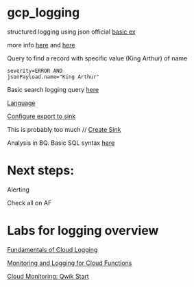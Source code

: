 # gcp_logging

structured logging using json official [basic ex](https://cloud.google.com/logging/docs/samples/logging-write-log-entry)  

more info [here](https://medium.com/google-cloud/structured-logging-in-google-cloud-61ee08898888) and [here](https://medium.com/google-cloud/python-and-stackdriver-logging-2ade460c90e3)

Query to find a record with specific value (King Arthur) of name
```
severity=ERROR AND 
jsonPayload.name="King Arthur"
```

Basic search logging query [here](https://cloud.google.com/logging/docs/view/query-library)

[Language](https://cloud.google.com/logging/docs/view/logging-query-language)

[Configure export to sink](https://cloud.google.com/logging/docs/export/configure_export_v2)

This is probably too much // [Create Sink](https://cloud.google.com/logging/docs/samples/logging-create-sink)

Analysis in BQ. Basic SQL syntax [here](https://www.w3schools.com/sql/sql_where.asp)


# Next steps: 

Alerting

Check all on AF

# Labs for logging overview
[Fundamentals of Cloud Logging](https://partner.cloudskillsboost.google/focuses/42342?catalog_rank=%7B%22rank%22%3A2%2C%22num_filters%22%3A1%2C%22has_search%22%3Atrue%7D&parent=catalog&search_id=17688932)

[Monitoring and Logging for Cloud Functions](https://partner.cloudskillsboost.google/focuses/11617?catalog_rank=%7B%22rank%22%3A11%2C%22num_filters%22%3A1%2C%22has_search%22%3Atrue%7D&parent=catalog&search_id=17688941)

[Cloud Monitoring: Qwik Start](https://partner.cloudskillsboost.google/focuses/11545?catalog_rank=%7B%22rank%22%3A20%2C%22num_filters%22%3A1%2C%22has_search%22%3Atrue%7D&parent=catalog&search_id=17688941)
